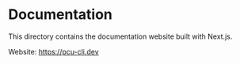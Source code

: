 # Documentation

This directory contains the documentation website built with Next.js.

Website: https://pcu-cli.dev
